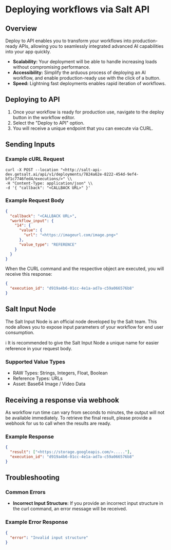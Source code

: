# Deploying workflows via Salt API

## Overview

Deploy to API enables you to transform your workflows into production-ready APIs, allowing you to seamlessly integrated advanced AI capabilities into your app quickly.

- **Scalability:** Your deployment will be able to handle increasing loads without compromising performance.
- **Accessibility:** Simplify the arduous process of deploying an AI workflow, and enable production-ready use with the click of a button.
- **Speed:** Lightning fast deployments enables rapid iteration of workflows.

## Deploying to API

1. Once your workflow is ready for production use, navigate to the deploy button in the workflow editor.
2. Select the "Deploy to API" option.
3. You will receive a unique endpoint that you can execute via CURL.

## Sending Inputs

### Example cURL Request

```
curl -X POST --location "<http://salt-api-dev.getsalt.ai/api/v1/deployments/7824a62e-8222-454d-9ef4-bf1c7746fed4/executions/>" \\
-H "Content-Type: application/json" \\
-d '{ "callback": "<CALLBACK URL>" }'
```

### Example Request Body

```json
{
  "callback": "<CALLBACK URL>",
  "workflow_input": {
    "14": {
      "value": {
        "url": "<https://imageurl.com/image.png>"
      },
      "value_type": "REFERENCE"
    }
  }
}
```

When the CURL command and the respective object are executed, you will receive this response:

```json
{
  "execution_id": "d919a4b6-01cc-4e1a-ad7a-c59a066576b8"
}
```

## Salt Input Node

The Salt Input Node is an official node developed by the Salt team. This node allows you to expose input parameters of your workflow for end user consumption.

<aside>
ℹ️ It is recommended to give the Salt Input Node a unique name for easier reference in your request body.

</aside>

### Supported Value Types

- RAW Types: Strings, Integers, Float, Boolean
- Reference Types: URLs
- Asset: Base64 Image / Video Data

## Receiving a response via webhook

As workflow run time can vary from seconds to minutes, the output will not be available immediately. To retrieve the final result, please provide a webhook for us to call when the results are ready.

### Example Response

```json
{
  "result": ["<https://storage.googleapis.com/>....."],
  "execution_id": "d919a4b6-01cc-4e1a-ad7a-c59a066576b8"
}
```

## Troubleshooting

### Common Errors

- **Incorrect Input Structure:** If you provide an incorrect input structure in the curl command, an error message will be received.

### Example Error Response

```json
{
  "error": "Invalid input structure"
}
```
